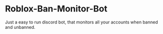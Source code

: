 # Roblox-Ban-Monitor-Bot
Just a easy to run discord bot, that monitors all your accounts when banned and unbanned.
